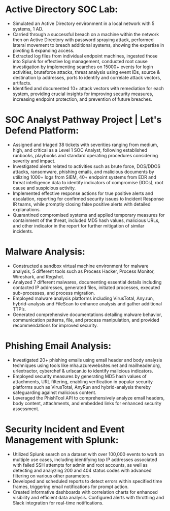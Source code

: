 # Active Directory SOC Lab:
- Simulated an Active Directory environment in a local network with 5 systems, 1 AD.
- Carried through a successful breach on a machine within the network then on Active Directory with password spraying attack, performed lateral movement to breach additional systems, showing the expertise in pivoting & expanding access.
- Extracted log files from individual endpoint machines, ingested those into Splunk for effective log management, conducted root cause investigation by implementing searches on 15000+ events for login activities, bruteforce attacks, threat analysis using event IDs, source & destination Ip addresses, ports to identify and correlate attack vectors, artifacts.
- Identified and documented 10+ attack vectors with remediation for each system, providing crucial insights for improving security measures, increasing endpoint protection, and prevention of future breaches.

# SOC Analyst Pathway Project | Let's Defend Platform:
- Assigned and triaged 38 tickets with severities ranging from medium, high, and critical as a Level 1 SOC Analyst, following established runbooks, playbooks and standard operating procedures considering severity and impact.
- Investigated alerts related to activities such as brute force, DOS/DDOS attacks, ransomware, phishing emails, and malicious documents by utilizing 1000+ logs from SIEM, 40+ endpoint systems from EDR and threat intelligence data to identify indicators of compromise (IOCs), root cause and suspicious activity.
- Implemented effective response actions for true positive alerts and escalation, reporting for confirmed security issues to Incident Response IR teams, while promptly closing false positive alerts with detailed explanations.
- Quarantined compromised systems and applied temporary measures for containment of the threat, included MD5 hash values, malicious URLs, and other indicator in the report for further mitigation of similar incidents.
  
# Malware Analysis:
- Constructed a sandbox virtual machine environment for malware analysis, 5 different tools such as Process Hacker, Process Monitor, Wireshark, and Regshot.
- Analyzed 7 different malwares, documenting essential details including contacted IP addresses, generated files, initiated processes, executed sub-processes, and process migration.
- Employed malware analysis platforms including VirusTotal, Any.run, hybrid-analysis and FileScan to enhance analysis and gather additional TTP’s.
- Generated comprehensive documentations detailing malware behavior, communication patterns, file, and process manipulation, and provided recommendations for improved security.

# Phishing Email Analysis:
- Investigated 20+ phishing emails using email header and body analysis techniques using tools like mha.azurewebsites.net and mailheader.org, urlextractor, cyberchef & urlscan.io to identify malicious indicators.
- Employed security measures by generating MD5 hash values of attachments, URL filtering, enabling verification in popular security platforms such as VirusTotal, AnyRun and hybrid-analysis thereby safeguarding against malicious content.
- Leveraged the PhishTool API to comprehensively analyze email headers, body content, attachments, and embedded links for enhanced security assessment.

# Security Incident and Event Management with Splunk:
- Utilized Splunk search on a dataset with over 100,000 events to work on multiple use cases, including identifying top IP addresses associated with failed SSH attempts for admin and root accounts, as well as detecting and analyzing 200 and 404 status codes with advanced filtering on various other parameters.
- Developed and scheduled reports to detect errors within specified time frames, triggering email notifications for prompt action.
- Created informative dashboards with correlation charts for enhanced visibility and efficient data analysis. Configured alerts with throttling and Slack integration for real-time notifications.

